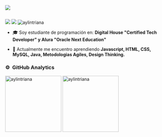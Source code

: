 
<img src="https://imgur.com/FJSzdpQ.png">

## 

<a href = "mailto:aylintriana35@gmail.com"><img src="https://img.shields.io/badge/-Gmail-%23333?style=for-the-badge&logo=gmail&logoColor=white" target="_blank"></a>
<a href= "https://linkedin.com/in/aylin-rojas-triana" target="_blank"><img src="https://img.shields.io/badge/-LinkedIn-%230077B5?style=for-the-badge&logo=linkedin&logoColor=white" target="_blank"></a> 
<a align="left"> <img src="https://komarev.com/ghpvc/?username=aylintriana&label=Profile%20views&color=0e75b6&style=for-the-badge" alt="aylintriana" /> </a>

- 🎓 Soy estudiante de programación en: **Digital House "Certified Tech Developer" y Alura "Oracle Next Education"**

- 🌱 Actualmente me encuentro aprendiendo **Javascript, HTML, CSS, MySQL, Java, Metodologias Agiles, Design Thinking.** 


### ⚙️ &nbsp;GitHub Analytics

<div>
<img height="180em" src="https://github-readme-stats.vercel.app/api?username=aylintriana&show_icons=true&locale=en" alt="aylintriana" />
<img height="180em"" src="https://github-readme-stats.vercel.app/api/top-langs?username=aylintriana&show_icons=true&locale=en&layout=compact" alt="aylintriana" />
</div>


